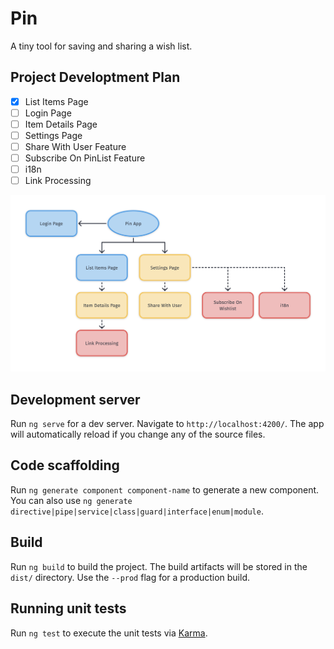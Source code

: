 # Pin

A tiny tool for saving and sharing a wish list.

## Project Developtment Plan

- [X] List Items Page
- [ ] Login Page
- [ ] Item Details Page
- [ ] Settings Page
- [ ] Share With User Feature
- [ ] Subscribe On PinList Feature
- [ ] i18n
- [ ] Link Processing

<img src="/docs/diagrams/pin-v0.1.png" alt="Initial diagram for Pin" />

## Development server

Run `ng serve` for a dev server. Navigate to `http://localhost:4200/`. The app will automatically reload if you change any of the source files.

## Code scaffolding

Run `ng generate component component-name` to generate a new component. You can also use `ng generate directive|pipe|service|class|guard|interface|enum|module`.

## Build

Run `ng build` to build the project. The build artifacts will be stored in the `dist/` directory. Use the `--prod` flag for a production build.

## Running unit tests

Run `ng test` to execute the unit tests via [Karma](https://karma-runner.github.io).
